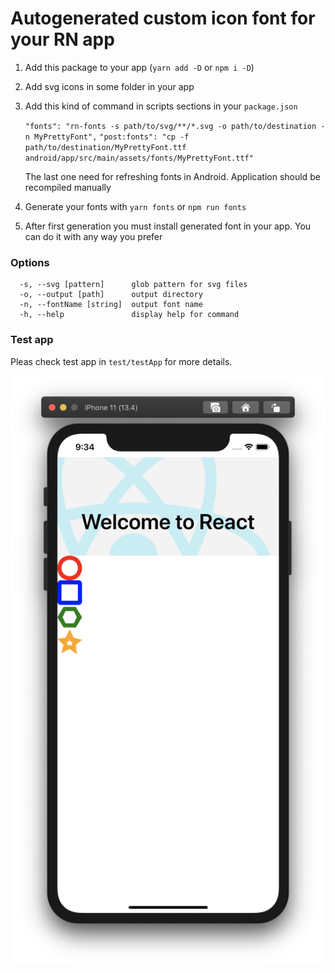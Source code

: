 # Autogenerated custom icon font for your RN app

1. Add this package to your app (`yarn add -D` or `npm i -D`)
1. Add svg icons in some folder in your app
2. Add this kind of command in scripts sections in your `package.json`

    `"fonts": "rn-fonts -s path/to/svg/**/*.svg -o path/to/destination -n MyPrettyFont",`
    `"post:fonts": "cp -f path/to/destination/MyPrettyFont.ttf android/app/src/main/assets/fonts/MyPrettyFont.ttf"`
    
    The last one need for refreshing fonts in Android. Application should be recompiled manually

3. Generate your fonts with `yarn fonts` or `npm run fonts`
4. After first generation you must install generated font in your app. You can do it with any way you prefer

### Options

```
  -s, --svg [pattern]      glob pattern for svg files
  -o, --output [path]      output directory
  -n, --fontName [string]  output font name
  -h, --help               display help for command
```

### Test app

Pleas check test app in `test/testApp` for more details.

![ios example](.github/ios.png "IOs Example")
